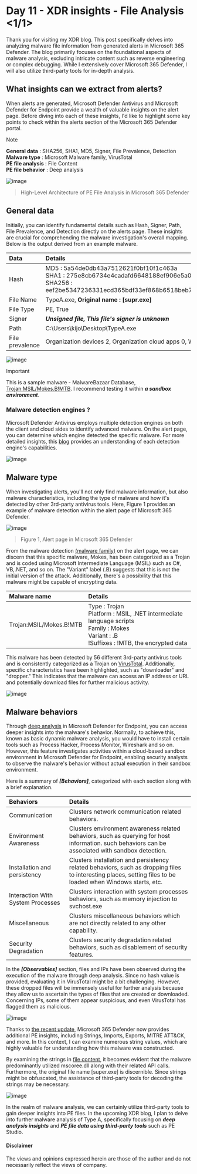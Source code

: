 # Day 11 - XDR insights - File Analysis <1/1>
Thank you for visiting my XDR blog. This post specifically delves into analyzing malware file information from generated alerts in Microsoft 365 Defender. 
The blog primarily focuses on the foundational aspects of malware analysis, excluding intricate content such as reverse engineering or complex debugging.
While I extensively cover Microsoft 365 Defender, I will also utilize  third-party tools for in-depth analysis.

## What insights can we extract from alerts?
When alerts are generated, Microsoft Defender Antivirus and Microsoft Defender for Endpoint provide a wealth of valuable insights on the alert page. Before diving into each of these insights, I'd like to highlight some key points to check within the alerts section of the Microsoft 365 Defender portal.

> [!Note]  
> **General data** : SHA256, SHA1, MD5, Signer, File Prevalence, Detection <br>
> **Malware type** : Microsoft Malware family, VirusTotal <br>
> **PE file analysis** : File Content  <New> <br>
> **PE file behavior** : Deep analysis


![image](https://github.com/LearningKijo/SecurityResearcher-Note/assets/120234772/b15b25fa-4167-434a-adbc-29fb86c9786c)

> High-Level Architecture of PE File Analysis in Microsoft 365 Defender

## General data
Initially, you can identify fundamental details such as Hash, Signer, Path, File Prevalence, and Detection directly on the alerts page. 
These insights are crucial for comprehending the malware investigation's overall mapping. Below is the output derived from an example malware.

| Data   | Details        |
|:-------|:---------------|
|  Hash  | MD5 : 5a54de0db43a7512621f0bf10f1c463a <br> SHA1 : 275e8cb6734e4cadafd6648188ef906e5a096940 <br> SHA256 : eef2be5347236331ecd365bdf33ef868b6518beb7ae94074be56f955d2a951d7 |
|  File Name | TypeA.exe, **Original name : [supr.exe]** |
|  File Type | PE, True | 
|  Signer | ***Unsigned file, This file's signer is unknown*** | 
|  Path  | C:\Users\kijo\Desktop\TypeA.exe |
|  File prevalence | Organization devices 2, Organization cloud apps 0, Worldwide devices 2 | 

![image](https://github.com/LearningKijo/SecurityResearcher-Note/assets/120234772/cc3b5ca7-6080-4ad9-8fd2-a86b3f8ef314)


> [!Important] 
> This is a sample malware - MalwareBazaar Database, [Trojan:MSIL/Mokes.B!MTB](https://bazaar.abuse.ch/sample/eef2be5347236331ecd365bdf33ef868b6518beb7ae94074be56f955d2a951d7/#intel). I recommend testing it within ***a sandbox environment***. 

### Malware detection engines ? 
Microsoft Defender Antivirus employs multiple detection engines on both the client and cloud sides to identify advanced malware. 
 On the alert page, you can determine which engine detected the specific malware. For more detailed insights, this [blog](https://www.microsoft.com/en-us/security/blog/2019/06/24/inside-out-get-to-know-the-advanced-technologies-at-the-core-of-microsoft-defender-atp-next-generation-protection/) provides an understanding of each detection engine's capabilities.
 
![image](https://github.com/LearningKijo/SecurityResearcher-Note/assets/120234772/1f2e89a4-f4bd-4cd5-81de-e1dfae8b97d3)


## Malware type
When investigating alerts, you'll not only find malware information, but also malware characteristics, including the type of malware and how it's detected by other 3rd-party antivirus tools. Here, Figure 1 provides an example of malware detection within the alert page of Microsoft 365 Defender.

![image](https://github.com/LearningKijo/SecurityResearcher-Note/assets/120234772/758b0fc1-7d82-417a-9535-aab8e979d4bb)

> Figure 1, Alert page in Microsoft 365 Defender

From the malware detection [(malware family)](https://learn.microsoft.com/en-us/microsoft-365/security/intelligence/malware-naming?view=o365-worldwide) on the alert page, we can discern that this specific malware, Mokes, has been categorized as a Trojan and is coded using Microsoft Intermediate Language (MSIL) such as C#, VB,.NET, and so on. The "Variant" label (.B) suggests that this is not the initial version of the attack. Additionally, there's a possibility that this malware might be capable of encrypting data.

| Malware name | Details            |
|:--------------|:-------------------|
| Trojan:MSIL/Mokes.B!MTB | Type : Trojan <br> Platform : MSIL, .NET intermediate language scripts <br> Family : Mokes <br> Variant : .B <br> !Suffixes : !MTB, the encrypted data |



This malware has been detected by 56 different 3rd-party antivirus tools and is consistently categorized as a Trojan on [VirusTotal](https://www.virustotal.com/gui/home/upload). Additionally, specific characteristics have been highlighted, such as "downloader" and "dropper." This indicates that the malware can access an IP address or URL and potentially download files for further malicious activity.

![image](https://github.com/LearningKijo/SecurityResearcher-Note/assets/120234772/08a17126-e4ff-4de9-8f5b-67a02b16ccbe)

## Malware behaviors
Through [deep analysis](https://learn.microsoft.com/en-us/microsoft-365/security/defender-endpoint/respond-file-alerts?view=o365-worldwide#deep-analysis) in Microsoft Defender for Endpoint, you can access deeper insights into the malware's behavior. 
Normally, to achieve this, known as basic dynamic malware analysis, you would have to install certain tools such as Process Hacker, Process Monitor, Wireshark and so on. 
However, this feature investigates activities within a cloud-based sandbox environment in Microsoft Defender for Endpoint, enabling security analysts to observe the malware's behavior without actual execution in their sandbox environment.

Here is a summary of ***[Behaviors]***, categorized with each section along with a brief explanation.

| Behaviors |   Details    |
|:----------|:-------------|
| Communication | Clusters network communication related behaviors. |
| Environment Awareness | Clusters environment awareness related behaviors, such as querying for host information. such behaviors can be associated with sandbox detection. | 
| Installation and persistency | Clusters installation and persistency related behaviors, such as dropping files to interesting places, setting files to be loaded when Windows starts, etc. |
| Interaction With System Processes | Clusters interaction with system processes behaviors, such as memory injection to svchost.exe |
| Miscellaneous | Clusters miscellaneous behaviors which are not directly related to any other capability. | 
| Security Degradation | Clusters security degradation related behaviors, such as disablement of security features. |

In the ***[Observables]*** section, files and IPs have been observed during the execution of the malware through deep analysis. Since no hash value is provided, evaluating it in VirusTotal might be a bit challenging. However, these dropped files will be immensely useful for further analysis because they allow us to ascertain the types of files that are created or downloaded. Concerning IPs, some of them appear suspicious, and even VirusTotal has flagged them as malicious.

![image](https://github.com/LearningKijo/SecurityResearcher-Note/assets/120234772/872b2049-48a2-4a4a-a1ca-2b138e5aa6fe)

Thanks to [the recent update](https://techcommunity.microsoft.com/t5/microsoft-365-defender-blog/new-file-analysis-and-pivoting-capabilities-in-microsoft-365/ba-p/3853313), Microsoft 365 Defender now provides additional PE insights, including Strings, Imports, Exports, MITRE ATT&CK, and more. In this context, I can examine numerous string values, which are highly valuable for understanding how this malware was constructed.

By examining the strings in [file content](https://learn.microsoft.com/en-us/microsoft-365/security/defender-endpoint/investigate-files?view=o365-worldwide), it becomes evident that the malware predominantly utilized mscoree.dll along with their related API calls. Furthermore, the original file name [super.exe] is discernible. Since strings might be obfuscated, the assistance of third-party tools for decoding the strings may be necessary.

![image](https://github.com/LearningKijo/SecurityResearcher-Note/assets/120234772/f9c891e7-bf82-4dc3-933d-fa18f0d6885d)

In the realm of malware analysis, we can certainly utilize third-party tools to gain deeper insights into PE files. In the upcoming XDR blog, 
I plan to delve into further malware analysis of Type A, specifically focusing on  ***deep analysis insights*** and ***PE file data using third-party tools*** such as PE Studio.

#### Disclaimer
The views and opinions expressed herein are those of the author and do not necessarily reflect the views of company.
